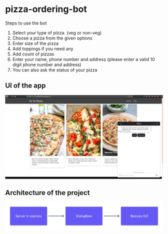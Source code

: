 # pizza-ordering-bot

Steps to use the bot<br/>
1. Select your type of pizza. (veg or non-veg)
2. Choose a pizza from the given options
3. Enter size of the pizza
4. Add toppings if you need any
5. Add count of pizzas
6. Enter your name, phone number and address (please enter a valid 10 digit phone number and address)
7. You can also ask the status of your pizza

## UI of the app
![UI of the image](images/UI.png)

## Architecture of the project
![Architecture of the project](images/Pizza_ordering_bot.png)
